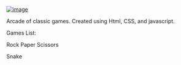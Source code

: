 [![image](https://user-images.githubusercontent.com/98626715/195020236-b8a93a69-1d63-4745-bdd6-c181e5fc6d27.png)](https://seanabisaab.github.io/Sean-s-Arcade/)



Arcade of classic games. Created using Html, CSS, and javascript.


Games List:

Rock Paper Scissors

Snake

